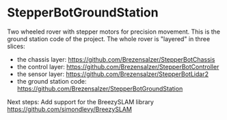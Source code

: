 # StepperBotGroundStation
Two wheeled rover with stepper motors for precision movement. This is the ground station code of the project. The whole rover is "layered" in three slices:

- the chassis layer: https://github.com/Brezensalzer/StepperBotChassis
- the control layer: https://github.com/Brezensalzer/StepperBotController
- the sensor layer: https://github.com/Brezensalzer/StepperBotLidar2
- the ground station code: https://github.com/Brezensalzer/StepperBotGroundStation

Next steps: Add support for the BreezySLAM library
https://github.com/simondlevy/BreezySLAM
